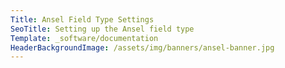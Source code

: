 ```yaml
---
Title: Ansel Field Type Settings
SeoTitle: Setting up the Ansel field type
Template: _software/documentation
HeaderBackgroundImage: /assets/img/banners/ansel-banner.jpg
---
```

